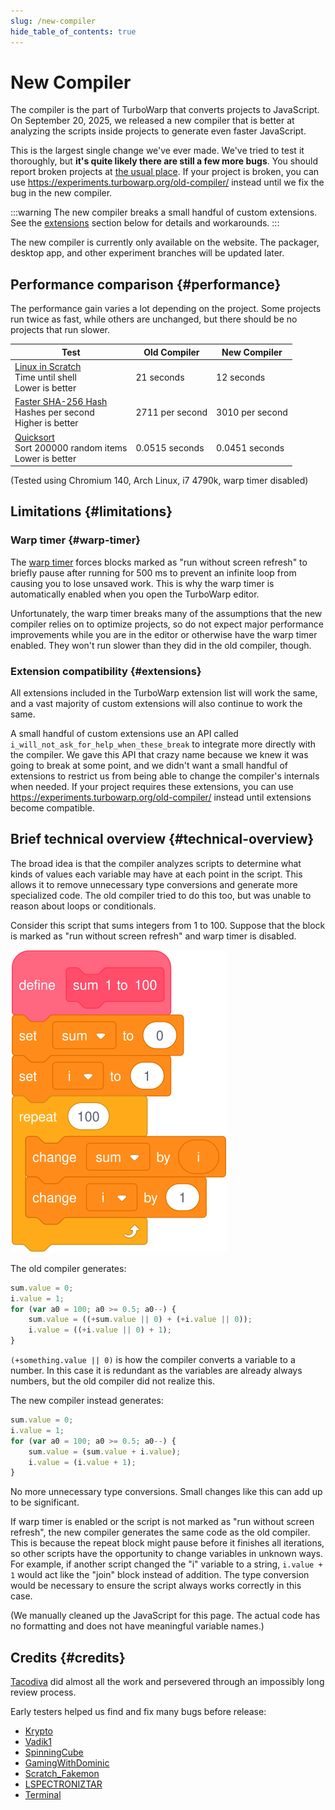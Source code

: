 ```yaml
---
slug: /new-compiler
hide_table_of_contents: true
---
```


# New Compiler

The compiler is the part of TurboWarp that converts projects to JavaScript. On September 20, 2025, we released a new compiler that is better at analyzing the scripts inside projects to generate even faster JavaScript.

This is the largest single change we've ever made. We've tried to test it thoroughly, but **it's quite likely there are still a few more bugs**. You should report broken projects at [the usual place](https://scratch.mit.edu/users/GarboMuffin/#comments). If your project is broken, you can use https://experiments.turbowarp.org/old-compiler/ instead until we fix the bug in the new compiler.

:::warning
The new compiler breaks a small handful of custom extensions. See the [extensions](#extensions) section below for details and workarounds.
:::

The new compiler is currently only available on the website. The packager, desktop app, and other experiment branches will be updated later.

## Performance comparison {#performance}

The performance gain varies a lot depending on the project. Some projects run twice as fast, while others are unchanged, but there should be no projects that run slower.

<table style={{textAlign: "center"}}>
    <thead>
        <tr>
            <th>Test</th>
            <th>Old Compiler</th>
            <th>New Compiler</th>
        </tr>
    </thead>
    <tbody>
        <tr>
            <td>
                <div><a href="https://turbowarp.org/1201938491">Linux in Scratch</a></div>
                <div>Time until shell</div>
                <div>Lower is better</div>
            </td>
            <td>21 seconds</td>
            <td>12 seconds</td>
        </tr>
        <tr>
            <td>
                <div><a href="https://turbowarp.org/611788242">Faster SHA-256 Hash</a></div>
                <div>Hashes per second</div>
                <div>Higher is better</div>
            </td>
            <td>2711 per second</td>
            <td>3010 per second</td>
        </tr>
        <tr>
            <td>
                <div><a href="https://turbowarp.org/310372816">Quicksort</a></div>
                <div>Sort 200000 random items</div>
                <div>Lower is better</div>
            </td>
            <td>0.0515 seconds</td>
            <td>0.0451 seconds</td>
        </tr>
    </tbody>
</table>

(Tested using Chromium 140, Arch Linux, i7 4790k, warp timer disabled)

## Limitations {#limitations}

### Warp timer {#warp-timer}

The [warp timer](warp-timer) forces blocks marked as "run without screen refresh" to briefly pause after running for 500 ms to prevent an infinite loop from causing you to lose unsaved work. This is why the warp timer is automatically enabled when you open the TurboWarp editor.

Unfortunately, the warp timer breaks many of the assumptions that the new compiler relies on to optimize projects, so do not expect major performance improvements while you are in the editor or otherwise have the warp timer enabled. They won't run slower than they did in the old compiler, though.

### Extension compatibility {#extensions}

All extensions included in the TurboWarp extension list will work the same, and a vast majority of custom extensions will also continue to work the same.

A small handful of custom extensions use an API called `i_will_not_ask_for_help_when_these_break` to integrate more directly with the compiler. We gave this API that crazy name because we knew it was going to break at some point, and we didn't want a small handful of extensions to restrict us from being able to change the compiler's internals when needed. If your project requires these extensions, you can use https://experiments.turbowarp.org/old-compiler/ instead until extensions become compatible.

## Brief technical overview {#technical-overview}

The broad idea is that the compiler analyzes scripts to determine what kinds of values each variable may have at each point in the script. This allows it to remove unnecessary type conversions and generate more specialized code. The old compiler tried to do this too, but was unable to reason about loops or conditionals.

Consider this script that sums integers from 1 to 100. Suppose that the block is marked as "run without screen refresh" and warp timer is disabled.

![Script that sums 1 to 100](./assets/sum-1-to-100.svg)

The old compiler generates:

```js
sum.value = 0;
i.value = 1;
for (var a0 = 100; a0 >= 0.5; a0--) {
    sum.value = ((+sum.value || 0) + (+i.value || 0));
    i.value = ((+i.value || 0) + 1);
}
```

`(+something.value || 0)` is how the compiler converts a variable to a number. In this case it is redundant as the variables are already always numbers, but the old compiler did not realize this.

The new compiler instead generates:

```js
sum.value = 0;
i.value = 1;
for (var a0 = 100; a0 >= 0.5; a0--) {
    sum.value = (sum.value + i.value);
    i.value = (i.value + 1);
}
```

No more unnecessary type conversions. Small changes like this can add up to be significant.

If warp timer is enabled or the script is not marked as "run without screen refresh", the new compiler generates the same code as the old compiler. This is because the repeat block might pause before it finishes all iterations, so other scripts have the opportunity to change variables in unknown ways. For example, if another script changed the "i" variable to a string, `i.value + 1` would act like the "join" block instead of addition. The type conversion would be necessary to ensure the script always works correctly in this case.

(We manually cleaned up the JavaScript for this page. The actual code has no formatting and does not have meaningful variable names.)

## Credits {#credits}

[Tacodiva](https://scratch.mit.edu/users/Tacodiva7729/) did almost all the work and persevered through an impossibly long review process.

Early testers helped us find and fix many bugs before release:

 * [Krypto](https://scratch.mit.edu/users/KryptoScratcher/)
 * [Vadik1](https://scratch.mit.edu/users/Vadik1/)
 * [SpinningCube](https://scratch.mit.edu/users/SpinningCube/)
 * [GamingWithDominic](https://scratch.mit.edu/users/GamingWithDominic/)
 * [Scratch_Fakemon](https://scratch.mit.edu/users/Scratch_Fakemon/)
 * [LSPECTRONIZTAR](https://scratch.mit.edu/users/LSPECTRONIZTAR/)
 * [Terminal](https://scratch.mit.edu/users/windowscj/)
